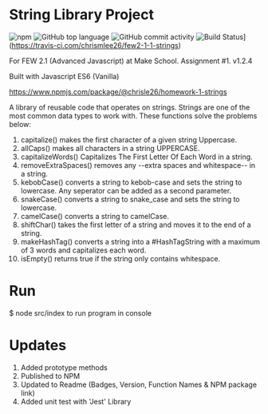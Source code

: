 # String Library Project

![npm](https://img.shields.io/npm/v/@chrisle26/homework-1-strings?style=for-the-badge)
![GitHub top language](https://img.shields.io/github/languages/top/chrismlee26/few2-1-1-strings?style=for-the-badge)
![GitHub commit activity](https://img.shields.io/github/commit-activity/y/chrismlee26/few2-1-1-strings?style=for-the-badge)
![Build Status](https://travis-ci.com/chrismlee26/few2-1-1-strings.svg?branch=master)](https://travis-ci.com/chrismlee26/few2-1-1-strings)

For FEW 2.1 (Advanced Javascript) at Make School. Assignment #1. v1.2.4

Built with Javascript ES6 (Vanilla)

https://www.npmjs.com/package/@chrisle26/homework-1-strings

A library of reusable code that operates on strings. Strings are one of the most common data types to work with. These functions solve the problems below:

1. capitalize() makes the first character of a given string Uppercase.
2. allCaps() makes all characters in a string UPPERCASE.
3. capitalizeWords() Capitalizes The First Letter Of Each Word in a string.
4. removeExtraSpaces() removes any --extra spaces and whitespace-- in a string.
5. kebobCase() converts a string to kebob-case and sets the string to lowercase. Any seperator can be added as a second parameter.
6. snakeCase() converts a string to snake_case and sets the string to lowercase.
7. camelCase() converts a string to camelCase.
8. shiftChar() takes the first letter of a string and moves it to the end of a string.
9. makeHashTag() converts a string into a #HashTagString with a maximum of 3 words and capitalizes each word.
10. isEmpty() returns true if the string only contains whitespace.

# Run

$ node src/index to run program in console

# Updates

1. Added prototype methods
2. Published to NPM
3. Updated to Readme (Badges, Version, Function Names & NPM package link)
4. Added unit test with 'Jest' Library
